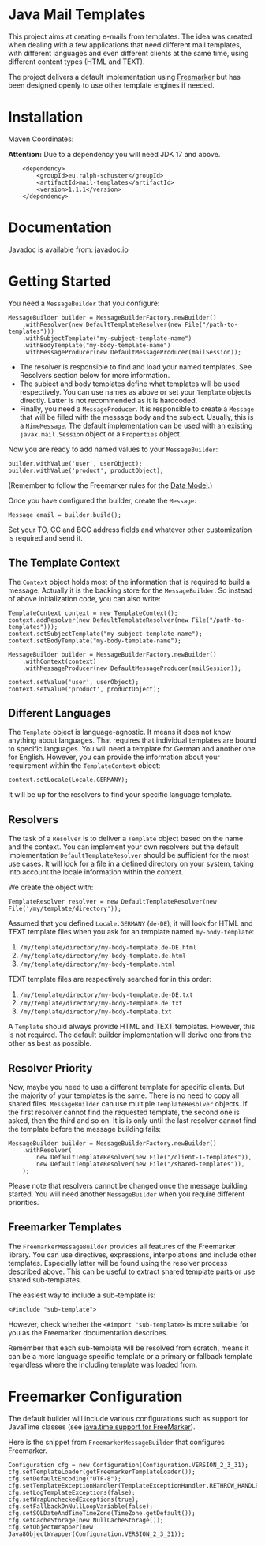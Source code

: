# Java Mail Templates
This project aims at creating e-mails from templates. The idea was created when dealing with a few
applications that need different mail templates, with different languages and even different clients
at the same time, using different content types (HTML and TEXT).

The project delivers a default implementation using [Freemarker](https://freemarker.apache.org) but
has been designed openly to use other template engines if needed.

# Installation

Maven Coordinates:

**Attention:** Due to a dependency you will need JDK 17 and above.

```
	<dependency>
		<groupId>eu.ralph-schuster</groupId>
		<artifactId>mail-templates</artifactId>
		<version>1.1.1</version>
	</dependency>
```

# Documentation

Javadoc is available from: [javadoc.io](https://www.javadoc.io/doc/eu.ralph-schuster/mail-templates)

# Getting Started

You need a `MessageBuilder` that you configure:

```
MessageBuilder builder = MessageBuilderFactory.newBuilder()
	.withResolver(new DefaultTemplateResolver(new File("/path-to-templates")))
	.withSubjectTemplate("my-subject-template-name")
	.withBodyTemplate("my-body-template-name")
	.withMessageProducer(new DefaultMessageProducer(mailSession));
```

- The resolver is responsible to find and load your named templates. See Resolvers section below for 
more information.
- The subject and body templates define what templates will be used respectively. You can use names 
  as above or set your `Template` objects directly. Latter is not recommended as it is hardcoded.
- Finally, you need a `MessageProducer`. It is responsible to create a `Message` that
  will be filled with the message body and the subject. Usually, this is a `MimeMessage`.
  The default implementation can be used with an existing `javax.mail.Session` object
  or a `Properties` object. 
   
Now you are ready to add named values to your `MessageBuilder`:

```
builder.withValue('user', userObject);
builder.withValue('product', productObject);
```

(Remember to follow the Freemarker rules for the [Data Model](https://freemarker.apache.org/docs/pgui_datamodel.html).)

Once you have configured the builder, create the `Message`:

```
Message email = builder.build();
```

Set your TO, CC and BCC address fields and whatever other customization is required and send it.

## The Template Context
The `Context` object holds most of the information that is required to build a message. Actually it 
is the backing store for the `MessageBuilder`. So instead of above initialization code, you can also
write:

```
TemplateContext context = new TemplateContext();
context.addResolver(new DefaultTemplateResolver(new File("/path-to-templates")));
context.setSubjectTemplate("my-subject-template-name");
context.setBodyTemplate("my-body-template-name");

MessageBuilder builder = MessageBuilderFactory.newBuilder()
	.withContext(context)
	.withMessageProducer(new DefaultMessageProducer(mailSession));
	
context.setValue('user', userObject);
context.setValue('product', productObject);
```

## Different Languages
The `Template` object is language-agnostic. It means it does not know anything
about languages. That requires that individual templates are bound to specific languages.
You will need a template for German and another one for English. However, you can provide
the information about your requirement within the `TemplateContext` object:

```
context.setLocale(Locale.GERMANY);
```

It will be up for the resolvers to find your specific language template.

## Resolvers
The task of a `Resolver` is to deliver a `Template` object based on the name and the context. 
You can implement your own resolvers but the default implementation `DefaultTemplateResolver` 
should be sufficient for the most use cases. It will look for a file in a defined directory on your 
system, taking into account the locale information within the context.

We create the object with:

```
TemplateResolver resolver = new DefaultTemplateResolver(new File('/my/template/directory'));
```

Assumed that you defined `Locale.GERMANY` (`de-DE`), it will look for HTML and TEXT template files 
when you ask for an template named `my-body-template`:

1. `/my/template/directory/my-body-template.de-DE.html`
1. `/my/template/directory/my-body-template.de.html`
1. `/my/template/directory/my-body-template.html`

TEXT template files are respectively searched for in this order: 
1. `/my/template/directory/my-body-template.de-DE.txt`
1. `/my/template/directory/my-body-template.de.txt`
1. `/my/template/directory/my-body-template.txt`

A `Template` should always provide HTML and TEXT templates. However, this is not required. The
default builder implementation will derive one from the other as best as possible.

## Resolver Priority
Now, maybe you need to use a different template for specific clients. But the majority of
your templates is the same. There is no need to copy all shared files. `MessageBuilder` 
can use multiple `TemplateResolver` objects. If the first resolver cannot find the
requested template, the second one is asked, then the third and so on. It is is only until
the last resolver cannot find the template before the message building fails:

```
MessageBuilder builder = MessageBuilderFactory.newBuilder()
	.withResolver(
		new DefaultTemplateResolver(new File("/client-1-templates")),
		new DefaultTemplateResolver(new File("/shared-templates")),
	);
```

Please note that resolvers cannot be changed once the message building started. You will
need another `MessageBuilder` when you require different priorities.

## Freemarker Templates
The `FreemarkerMessageBuilder` provides all features of the Freemarker library. You
can use directives, expressions, interpolations and include other templates. Especially latter
will be found using the resolver process described above. This can be useful to extract
shared template parts or use shared sub-templates.

The easiest way to include a sub-template is:

```
<#include "sub-template">
```

However, check whether the `<#import "sub-template>` is more suitable for you as the
Freemarker documentation describes.

Remember that each sub-template will be resolved from scratch, means it can be a more language
specific template or a primary or fallback template regardless where the including template
was loaded from.

# Freemarker Configuration
The default builder will include various configurations such as support for JavaTime classes
(see [java.time support for FreeMarker](https://github.com/lazee/freemarker-java-8)).

Here is the snippet from `FreemarkerMessageBuilder` that configures Freemarker.

```
Configuration cfg = new Configuration(Configuration.VERSION_2_3_31);
cfg.setTemplateLoader(getFreemarkerTemplateLoader());
cfg.setDefaultEncoding("UTF-8");
cfg.setTemplateExceptionHandler(TemplateExceptionHandler.RETHROW_HANDLER);
cfg.setLogTemplateExceptions(false);
cfg.setWrapUncheckedExceptions(true);
cfg.setFallbackOnNullLoopVariable(false);
cfg.setSQLDateAndTimeTimeZone(TimeZone.getDefault());
cfg.setCacheStorage(new NullCacheStorage());
cfg.setObjectWrapper(new Java8ObjectWrapper(Configuration.VERSION_2_3_31));
```
